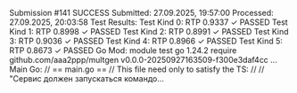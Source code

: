 Submission #141
SUCCESS
Submitted: 27.09.2025, 19:57:00
Processed: 27.09.2025, 20:03:58
Test Results:
Test Kind 0: RTP 0.9337
✓ PASSED
Test Kind 1: RTP 0.8998
✓ PASSED
Test Kind 2: RTP 0.8991
✓ PASSED
Test Kind 3: RTP 0.9036
✓ PASSED
Test Kind 4: RTP 0.8966
✓ PASSED
Test Kind 5: RTP 0.8673
✓ PASSED
Go Mod: module test go 1.24.2 require github.com/aaa2ppp/multgen v0.0.0-20250927163509-f300e3daf4cc ...
Main Go: // == main.go == // This file need only to satisfy the TS: // // "Сервис должен запускаться командо...
